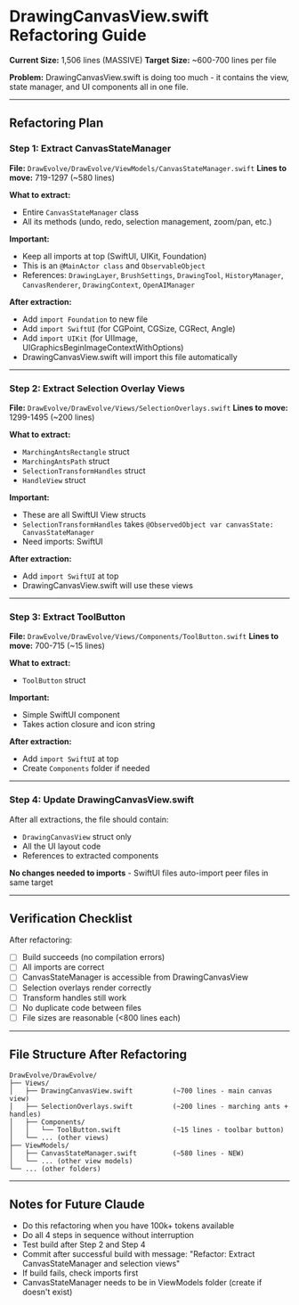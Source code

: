 # DrawingCanvasView.swift Refactoring Guide

**Current Size:** 1,506 lines (MASSIVE)
**Target Size:** ~600-700 lines per file

**Problem:** DrawingCanvasView.swift is doing too much - it contains the view, state manager, and UI components all in one file.

---

## Refactoring Plan

### Step 1: Extract CanvasStateManager
**File:** `DrawEvolve/DrawEvolve/ViewModels/CanvasStateManager.swift`
**Lines to move:** 719-1297 (~580 lines)

**What to extract:**
- Entire `CanvasStateManager` class
- All its methods (undo, redo, selection management, zoom/pan, etc.)

**Important:**
- Keep all imports at top (SwiftUI, UIKit, Foundation)
- This is an `@MainActor class` and `ObservableObject`
- References: `DrawingLayer`, `BrushSettings`, `DrawingTool`, `HistoryManager`, `CanvasRenderer`, `DrawingContext`, `OpenAIManager`

**After extraction:**
- Add `import Foundation` to new file
- Add `import SwiftUI` (for CGPoint, CGSize, CGRect, Angle)
- Add `import UIKit` (for UIImage, UIGraphicsBeginImageContextWithOptions)
- DrawingCanvasView.swift will import this file automatically

---

### Step 2: Extract Selection Overlay Views
**File:** `DrawEvolve/DrawEvolve/Views/SelectionOverlays.swift`
**Lines to move:** 1299-1495 (~200 lines)

**What to extract:**
- `MarchingAntsRectangle` struct
- `MarchingAntsPath` struct
- `SelectionTransformHandles` struct
- `HandleView` struct

**Important:**
- These are all SwiftUI View structs
- `SelectionTransformHandles` takes `@ObservedObject var canvasState: CanvasStateManager`
- Need imports: SwiftUI

**After extraction:**
- Add `import SwiftUI` at top
- DrawingCanvasView.swift will use these views

---

### Step 3: Extract ToolButton
**File:** `DrawEvolve/DrawEvolve/Views/Components/ToolButton.swift`
**Lines to move:** 700-715 (~15 lines)

**What to extract:**
- `ToolButton` struct

**Important:**
- Simple SwiftUI component
- Takes action closure and icon string

**After extraction:**
- Add `import SwiftUI` at top
- Create `Components` folder if needed

---

### Step 4: Update DrawingCanvasView.swift
After all extractions, the file should contain:
- `DrawingCanvasView` struct only
- All the UI layout code
- References to extracted components

**No changes needed to imports** - SwiftUI files auto-import peer files in same target

---

## Verification Checklist

After refactoring:
- [ ] Build succeeds (no compilation errors)
- [ ] All imports are correct
- [ ] CanvasStateManager is accessible from DrawingCanvasView
- [ ] Selection overlays render correctly
- [ ] Transform handles still work
- [ ] No duplicate code between files
- [ ] File sizes are reasonable (<800 lines each)

---

## File Structure After Refactoring

```
DrawEvolve/DrawEvolve/
├── Views/
│   ├── DrawingCanvasView.swift          (~700 lines - main canvas view)
│   ├── SelectionOverlays.swift          (~200 lines - marching ants + handles)
│   ├── Components/
│   │   └── ToolButton.swift             (~15 lines - toolbar button)
│   └── ... (other views)
├── ViewModels/
│   ├── CanvasStateManager.swift         (~580 lines - NEW)
│   └── ... (other view models)
└── ... (other folders)
```

---

## Notes for Future Claude

- Do this refactoring when you have 100k+ tokens available
- Do all 4 steps in sequence without interruption
- Test build after Step 2 and Step 4
- Commit after successful build with message: "Refactor: Extract CanvasStateManager and selection views"
- If build fails, check imports first
- CanvasStateManager needs to be in ViewModels folder (create if doesn't exist)
